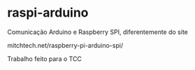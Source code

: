 raspi-arduino
=============

Comunicação Arduino e Raspberry SPI, diferentemente do site

mitchtech.net/raspberry-pi-arduino-spi/

Trabalho feito para o TCC
